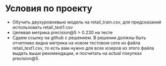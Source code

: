 # Условия по проекту
- Обучить двухуровневыю модель на retail_train.csv, для предсказаний использовать retail_test1.csv
- Целевая метрика precision@5 > 0.230 на тесте
- Сдаем ссылку на github с решением. В решении должны быть отчетливо видна метрика на новом тестовом сете из файла retail_test1.csv, то есть вам нужно для всех юзеров из этого файла выдать выши рекомендации, и посчитать на actual покупках precision@5.
